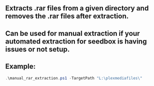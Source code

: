 ## Extracts .rar files from a given directory and removes the .rar files after extraction.

## Can be used for manual extraction if your automated extraction for seedbox is having issues or not setup.

## Example:

```powershell
.\manual_rar_extraction.ps1 -TargetPath "L:\plexmediafiles\"
```
